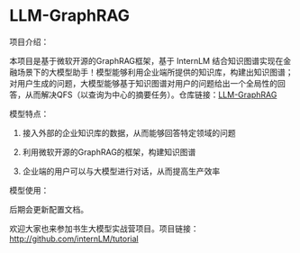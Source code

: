 # LLM-GraphRAG

项目介绍：

本项目是基于微软开源的GraphRAG框架，基于 InternLM 结合知识图谱实现在金融场景下的大模型助手！模型能够利用企业端所提供的知识库，构建出知识图谱；对用户生成的问题，大模型能够基于知识图谱对用户的问题给出一个全局性的回答，从而解决QFS（以查询为中心的摘要任务）。仓库链接：[LLM-GraphRAG](https://github.com/lucky1day/LLM-GraphRAG)

模型特点：

1. 接入外部的企业知识库的数据，从而能够回答特定领域的问题

2. 利用微软开源的GraphRAG的框架，构建知识图谱

3. 企业端的用户可以与大模型进行对话，从而提高生产效率

模型使用：

后期会更新配置文档。

欢迎大家也来参加书生大模型实战营项目。项目链接：http://github.com/internLM/tutorial
